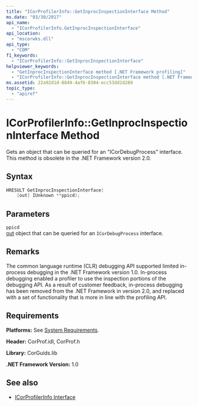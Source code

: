 ```yaml
---
title: "ICorProfilerInfo::GetInprocInspectionInterface Method"
ms.date: "03/30/2017"
api_name: 
  - "ICorProfilerInfo.GetInprocInspectionInterface"
api_location: 
  - "mscorwks.dll"
api_type: 
  - "COM"
f1_keywords: 
  - "ICorProfilerInfo::GetInprocInspectionInterface"
helpviewer_keywords: 
  - "GetInprocInspectionInterface method [.NET Framework profiling]"
  - "ICorProfilerInfo::GetInprocInspectionInterface method [.NET Framework profiling]"
ms.assetid: 22a92d1d-8849-4af6-8304-ecc53dd1d289
topic_type: 
  - "apiref"
---
```

# ICorProfilerInfo::GetInprocInspectionInterface Method

Gets an object that can be queried for an "ICorDebugProcess" interface. This method is obsolete in the .NET Framework version 2.0.  
  
## Syntax  
  
```cpp  
HRESULT GetInprocInspectionInterface(  
    [out] IUnknown **ppicd);  
```  
  
## Parameters  

 `ppicd`  
 [out](/cpp/atl/iunknown) object that can be queried for an `ICorDebugProcess` interface.  
  
## Remarks  

 The common language runtime (CLR) debugging API supported limited in-process debugging in the .NET Framework version 1.0. In-process debugging enabled a profiler to use the inspection portions of the debugging API. As a result of customer feedback, in-process debugging has been removed from the .NET Framework in version 2.0, and replaced with a set of functionality that is more in line with the profiling API.  
  
## Requirements  

 **Platforms:** See [System Requirements](../../get-started/system-requirements.md).  
  
 **Header:** CorProf.idl, CorProf.h  
  
 **Library:** CorGuids.lib  
  
 **.NET Framework Version:** 1.0  
  
## See also

- [ICorProfilerInfo Interface](icorprofilerinfo-interface.md)
